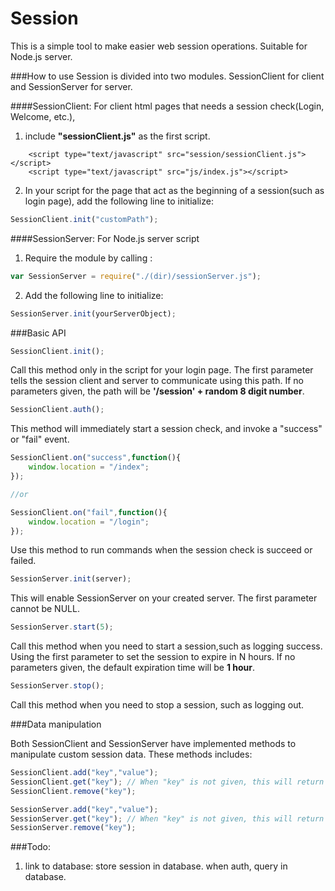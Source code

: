 Session
======



This is a simple tool to make easier web session operations. Suitable for Node.js server.

###How to use
Session is divided into two modules. SessionClient for client and SessionServer for server.

####SessionClient:
For client html pages that needs a session check(Login, Welcome, etc.), 
1. include **"sessionClient.js"** as the first script.
```vbscript-html
	<script type="text/javascript" src="session/sessionClient.js"></script>
	<script type="text/javascript" src="js/index.js"></script>
```
2. In your script for the page that act as the beginning of a session(such as login page), add the following line to initialize:
```javascript
SessionClient.init("customPath");
```

####SessionServer:
For Node.js server script
1. Require the module by calling : 
```javascript
var SessionServer = require("./(dir)/sessionServer.js");
```
2. Add the following line to initialize:
```javascript
SessionServer.init(yourServerObject);
```
###Basic API
``` javascript
SessionClient.init();
```
Call this method only in the script for your login page. The first parameter tells the session client and server to communicate using this path. If no parameters given, the path will be **'/session' + random 8 digit number**.

```javascript
SessionClient.auth();
```
This method will immediately start a session check, and invoke a "success" or "fail" event.

```javascript
SessionClient.on("success",function(){
	window.location = "/index";
});

//or

SessionClient.on("fail",function(){
	window.location = "/login";
});
```
Use this method to run commands when the session check is succeed or failed.

```javascript
SessionServer.init(server);
```
This will enable SessionServer on your created server. The first parameter cannot be NULL.

```javascript
SessionServer.start(5);
```
Call this method when you need to start a session,such as logging success. Using the first parameter to set the session to expire in N hours. If no parameters given, the default expiration time will be **1 hour**.

```javascript
SessionServer.stop(); 
```
Call this method when you need to stop a session, such as logging out.

###Data manipulation

Both SessionClient and SessionServer have implemented methods to manipulate custom session data. These methods includes:
```javascript
SessionClient.add("key","value");
SessionClient.get("key"); // When "key" is not given, this will return all custom data in Object.
SessionClient.remove("key");

SessionServer.add("key","value");
SessionServer.get("key"); // When "key" is not given, this will return all custom data in Object.
SessionServer.remove("key");
```

###Todo:
1. link to database: store session in database. when auth, query in database.

